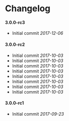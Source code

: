 # Changelog

#### 3.0.0-rc3

* Initial commit *2017-12-06*


#### 3.0.0-rc2

* Initial commit *2017-10-03*
* Initial commit *2017-10-03*
* Initial commit *2017-10-03*
* Initial commit *2017-10-03*
* Initial commit *2017-10-03*
* Initial commit *2017-10-03*
* Initial commit *2017-10-03*
* Initial commit *2017-10-03*


#### 3.0.0-rc1

* Initial commit *2017-09-23*
